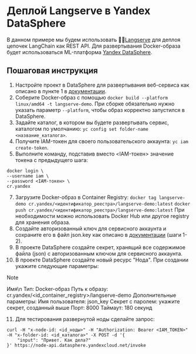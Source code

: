 # Деплой Langserve в Yandex DataSphere

В данном примере мы будем использовать 🦜️🏓[Langserve](https://github.com/langchain-ai/langserve?ref=blog.langchain.dev) для деплоя цепочек LangChain как REST API. Для развертывания Docker-образа будет использоваться ML-платформа [Yandex DataSphere](https://cloud.yandex.ru/ru/services/datasphere).

## Пошаговая инструкция

1. Настройте проект в DataSphere для развертывания веб-сервиса как описано в пункте 1 в [документации](https://cloud.yandex.ru/ru/docs/datasphere/tutorials/node-from-docker). 
2. Соберите Docker-образ с помощью `docker build --platform linux/amd64 -t langserve-demo`. При сборке обязательно нужно указать параметр `--platform`, чтобы образ корректно запустился в DataSphere. 
3. Задайте каталог, в котором вы будете развертывать сервис, каталогом по умолчанию: `yc config set folder-name <название_каталога>`.
4. Получите IAM-токен для своего пользовательского аккаунта: `yc iam create-token`.
5. Выполните команду, подставив вместо <IAM-токен> значение токена с предыдущего шага:
```
docker login \
--username iam \
--password <IAM-токен> \
cr.yandex
```
7. Загрузите Docker-образ в Container Registry:
`docker tag langserve-demo cr.yandex/<идентификатор_реестра>/langserve-demo:latest`
`docker push cr.yandex/<идентификатор_реестра>/langserve-demo:latest`
При необходимости можно использовать Docker Hub или другое registry для хранения образа.
8. Создайте авторизованный ключ для сервисного аккаунта и сохраните его в файл json.key как описано в [документации](https://cloud.yandex.ru/ru/docs/cli/operations/authentication/service-account) (шаги 1-2).
9. В проекте DataSphere создайте секрет, хранящий все содержимое файла (json) с авторизованным ключом для сервисного аккаунта.
10. В проекте DataSphere создайте новый ресурс "Нода". При создании укажите следующие параметры:
> [!NOTE]
> Имя\n
> Тип: Docker-образ
> Путь к образу: cr.yandex/<id_container_registry>/langserve-demo
> Дополнительные параметры:
> Имя пользователя: json_key
> Секрет с паролем: укажите секрет, созданный выше
> Порт: 8000
> Таймаут: 180 секунд
11. Для тестирования развернутой ноды сделайте запрос: 
```
curl -H "x-node-id: <id_ноды>" -H "Authorization: Bearer <IAM_TOKEN>" -H "x-folder-id: <id_каталога>" -X POST -d '{
    "input": "Привет. Как дела?"
}' https://node-api.datasphere.yandexcloud.net/invoke
```
